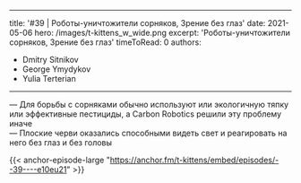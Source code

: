 
---
title: '#39 | Роботы-уничтожители сорняков, Зрение без глаз'
date: 2021-05-06
hero: /images/t-kittens_w_wide.png
excerpt: 'Роботы-уничтожители сорняков, Зрение без глаз'
timeToRead: 0
authors:
  - Dmitry Sitnikov
  - George Ymydykov
  - Yulia Terterian
---

— Для борьбы с сорняками обычно используют или экологичную тяпку или эффективные пестициды, а Carbon Robotics решили эту проблему иначе<br/>
— Плоские черви оказались способными видеть свет и реагировать на него без глаз и без головы

{{< anchor-episode-large "https://anchor.fm/t-kittens/embed/episodes/--39----e10eu21" >}}
